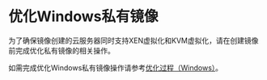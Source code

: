 # 优化Windows私有镜像<a name="ZH-CN_TOPIC_0070902063"></a>

为了确保镜像创建的云服务器同时支持XEN虚拟化和KVM虚拟化，请在创建镜像前完成优化私有镜像的相关操作。

如需完成优化Windows私有镜像操作请参考[优化过程（Windows）](优化过程（Windows）.md)。

